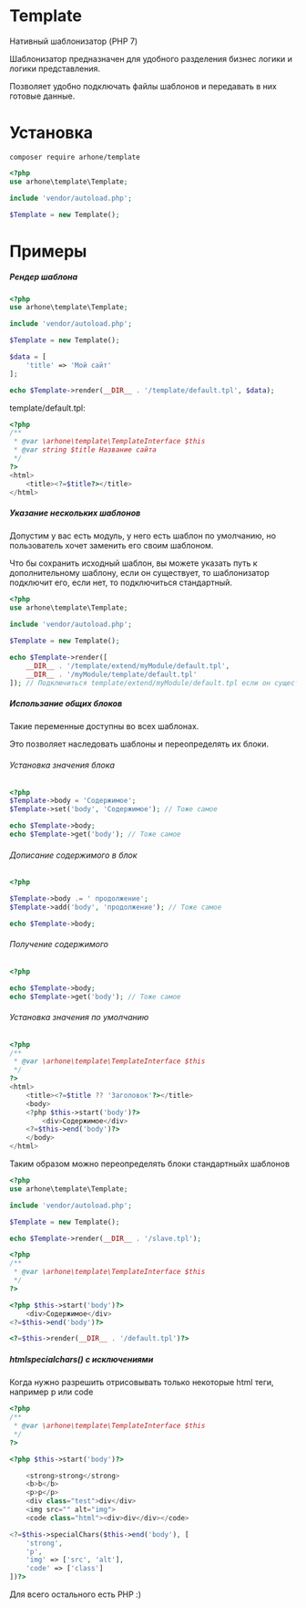 # Template
Нативный шаблонизатор (PHP 7)

Шаблонизатор предназначен для удобного разделения бизнес логики и логики представления.

Позволяет удобно подключать файлы шаблонов и передавать в них готовые данные.

# Установка

```composer require arhone/template```

```php
<?php
use arhone\template\Template;

include 'vendor/autoload.php';

$Template = new Template();
```

# Примеры

##### Рендер шаблона

```php
<?php
use arhone\template\Template;

include 'vendor/autoload.php';

$Template = new Template();

$data = [
    'title' => 'Мой сайт'
];

echo $Template->render(__DIR__ . '/template/default.tpl', $data);
```
template/default.tpl:
```php
<?php
/**
 * @var \arhone\template\TemplateInterface $this
 * @var string $title Название сайта
 */
?>
<html>
    <title><?=$title?></title>
</html>
```

##### Указание нескольких шаблонов

Допустим у вас есть модуль, у него есть шаблон по умолчанию, но пользователь хочет заменить его своим шаблоном.

Что бы сохранить исходный шаблон, вы можете указать путь к дополнительному шаблону, если он существует, то шаблонизатор подключит его, если нет, то подключиться стандартный.

```php
<?php
use arhone\template\Template;

include 'vendor/autoload.php';

$Template = new Template();

echo $Template->render([
    __DIR__ . '/template/extend/myModule/default.tpl',
    __DIR__ . '/myModule/template/default.tpl'
]); // Подключиться template/extend/myModule/default.tpl если он существует
```

##### Использание общих блоков
Такие переменные доступны во всех шаблонах.

Это позволяет наследовать шаблоны и переопределять их блоки.

###### Установка значения блока

```php
<?php
$Template->body = 'Содержимое';
$Template->set('body', 'Содержимое'); // Тоже самое

echo $Template->body;
echo $Template->get('body'); // Тоже самое
```

###### Дописание содержимого в блок

```php
<?php

$Template->body .= ' продолжение';
$Template->add('body', 'продолжение'); // Тоже самое

echo $Template->body;
```

###### Получение содержимого

```php
<?php

echo $Template->body;
echo $Template->get('body'); // Тоже самое
```

###### Установка значения по умолчанию

```php
<?php
/**
 * @var \arhone\template\TemplateInterface $this
 */
?>
<html>
    <title><?=$title ?? 'Заголовок'?></title>
    <body>
    <?php $this->start('body')?>
        <div>Содержимое</div>
    <?=$this->end('body')?>
    </body>
</html>
```

Таким образом можно переопределять блоки стандартныйх шаблонов

```php
<?php
use arhone\template\Template;

include 'vendor/autoload.php';

$Template = new Template();

echo $Template->render(__DIR__ . '/slave.tpl');
```

```php
<?php
/**
 * @var \arhone\template\TemplateInterface $this
 */
?>

<?php $this->start('body')?>
    <div>Содержимое</div>
<?=$this->end('body')?>

<?=$this->render(__DIR__ . '/default.tpl')?>
```

##### htmlspecialchars() с исключениями

Когда нужно разрешить отрисовывать только некоторые html теги, например p или code

```php
<?php
/**
 * @var \arhone\template\TemplateInterface $this
 */
?>

<?php $this->start('body')?>

    <strong>strong</strong>
    <b>b</b>
    <p>p</p>
    <div class="test">div</div>
    <img src="" alt="img">
    <code class="html"><div>div</div></code>

<?=$this->specialChars($this->end('body'), [
    'strong',
    'p',
    'img' => ['src', 'alt'],
    'code' => ['class']
])?>
```

Для всего остального есть PHP :)